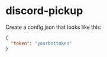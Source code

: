 # discord-pickup

Create a config.json that looks like this:

```json
{
  "token": "yourbottoken"
}
```
